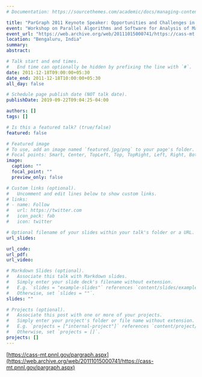```yaml
---
# Documentation: https://sourcethemes.com/academic/docs/managing-content/

title: "ParGraph 2011 Keynote Speaker: Opportunities and Challenges in Massive Data-Intensive Computing"
event: "Workshop on Parallel Algorithms and Software for Analysis of Massive Graphs (ParGraph)"
event_url: "https://web.archive.org/web/20111015000741/https://cass-mt.pnnl.gov/pargraph.aspx"
location: "Bengaluru, India"
summary:
abstract:

# Talk start and end times.
#   End time can optionally be hidden by prefixing the line with `#`.
date: 2011-12-18T09:00:00+05:30
date_end: 2011-12-18T10:00:00+05:30
all_day: false

# Schedule page publish date (NOT talk date).
publishDate: 2019-09-22T09:04:25-04:00

authors: []
tags: []

# Is this a featured talk? (true/false)
featured: false

# Featured image
# To use, add an image named `featured.jpg/png` to your page's folder. 
# Focal points: Smart, Center, TopLeft, Top, TopRight, Left, Right, BottomLeft, Bottom, BottomRight.
image:
  caption: ""
  focal_point: ""
  preview_only: false

# Custom links (optional).
#   Uncomment and edit lines below to show custom links.
# links:
# - name: Follow
#   url: https://twitter.com
#   icon_pack: fab
#   icon: twitter

# Optional filename of your slides within your talk's folder or a URL.
url_slides:

url_code:
url_pdf:
url_video:

# Markdown Slides (optional).
#   Associate this talk with Markdown slides.
#   Simply enter your slide deck's filename without extension.
#   E.g. `slides = "example-slides"` references `content/slides/example-slides.md`.
#   Otherwise, set `slides = ""`.
slides: ""

# Projects (optional).
#   Associate this post with one or more of your projects.
#   Simply enter your project's folder or file name without extension.
#   E.g. `projects = ["internal-project"]` references `content/project/deep-learning/index.md`.
#   Otherwise, set `projects = []`.
projects: []
---
```


[https://cass-mt.pnnl.gov/pargraph.aspx](https://web.archive.org/web/20111015000741/https://cass-mt.pnnl.gov/pargraph.aspx)

